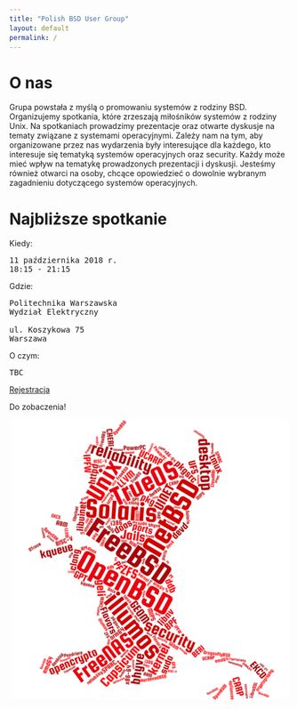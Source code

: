 ```yaml
---
title: "Polish BSD User Group"
layout: default
permalink: /
---
```

<h1>O nas</h1>
<p>Grupa powstała z myślą o promowaniu systemów z rodziny BSD. Organizujemy spotkania, które zrzeszają miłośników systemów z rodziny Unix. Na spotkaniach prowadzimy prezentacje oraz otwarte dyskusje na tematy związane z systemami operacyjnymi. Zależy nam na tym, aby organizowane przez nas wydarzenia były interesujące dla każdego, kto interesuje się tematyką systemów operacyjnych oraz security. Każdy może mieć wpływ na tematykę prowadzonych prezentacji i dyskusji. Jesteśmy również otwarci na osoby, chcące opowiedzieć o dowolnie wybranym zagadnieniu dotyczącego systemów operacyjnych.</p>

<h1>Najbliższe spotkanie</h1>

Kiedy:
<pre>
11 października 2018 r.
18:15 - 21:15
</pre>
Gdzie:
<pre>
Politechnika Warszawska
Wydział Elektryczny

ul. Koszykowa 75
Warszawa
</pre>
O czym:
<pre style="white-space: pre-wrap;">
TBC
</pre>

<a href="https://bit.ly/bsd-pl-6">Rejestracja</a>

Do zobaczenia!

![Topics](bsd-words-cloud.png)
